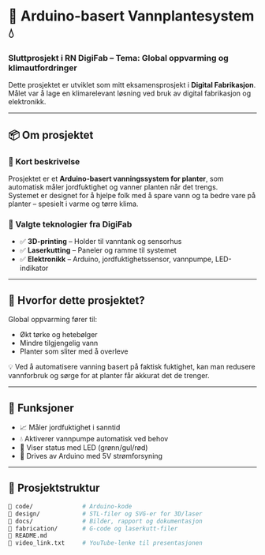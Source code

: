 # 🌱 Arduino-basert Vannplantesystem 💧
### Sluttprosjekt i RN DigiFab – Tema: Global oppvarming og klimautfordringer

Dette prosjektet er utviklet som mitt eksamensprosjekt i **Digital Fabrikasjon**.  
Målet var å lage en klimarelevant løsning ved bruk av digital fabrikasjon og elektronikk.  

---

## 📦 Om prosjektet

### 🧠 Kort beskrivelse
Prosjektet er et **Arduino-basert vanningssystem for planter**, som automatisk måler jordfuktighet og vanner planten når det trengs.  
Systemet er designet for å hjelpe folk med å spare vann og ta bedre vare på planter – spesielt i varme og tørre klima.

### 🧩 Valgte teknologier fra DigiFab
- ✅ **3D-printing** – Holder til vanntank og sensorhus
- ✅ **Laserkutting** – Paneler og ramme til systemet
- ✅ **Elektronikk** – Arduino, jordfuktighetssensor, vannpumpe, LED-indikator

---

## 🎯 Hvorfor dette prosjektet?

Global oppvarming fører til:
- Økt tørke og hetebølger
- Mindre tilgjengelig vann
- Planter som sliter med å overleve

💡 Ved å automatisere vanning basert på faktisk fuktighet, kan man redusere vannforbruk og sørge for at planter får akkurat det de trenger.

---

## 🧪 Funksjoner

- 📈 Måler jordfuktighet i sanntid
- 💧 Aktiverer vannpumpe automatisk ved behov
- 🔔 Viser status med LED (grønn/gul/rød)
- 🔌 Drives av Arduino med 5V strømforsyning

---

## 📁 Prosjektstruktur

```bash
📁 code/              # Arduino-kode
📁 design/            # STL-filer og SVG-er for 3D/laser
📁 docs/              # Bilder, rapport og dokumentasjon
📁 fabrication/       # G-code og laserkutt-filer
📄 README.md
📄 video_link.txt     # YouTube-lenke til presentasjonen
